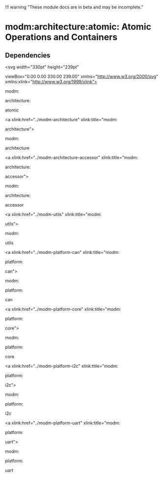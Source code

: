 !!! warning "These module docs are in beta and may be incomplete."

# modm:architecture:atomic: Atomic Operations and Containers








## Dependencies

<?xml version="1.0" encoding="UTF-8" standalone="no"?>
<!DOCTYPE svg PUBLIC "-//W3C//DTD SVG 1.1//EN"
 "http://www.w3.org/Graphics/SVG/1.1/DTD/svg11.dtd">
<!-- Generated by graphviz version 2.38.0 (20140413.2041)
 -->
<!-- Title: modm:architecture:atomic Pages: 1 -->
<svg width="330pt" height="239pt"
 viewBox="0.00 0.00 330.00 239.00" xmlns="http://www.w3.org/2000/svg" xmlns:xlink="http://www.w3.org/1999/xlink">
<g id="graph0" class="graph" transform="scale(1 1) rotate(0) translate(4 235)">
<title>modm:architecture:atomic</title>
<polygon fill="white" stroke="none" points="-4,4 -4,-235 326,-235 326,4 -4,4"/>
<!-- modm_architecture_atomic -->
<g id="node1" class="node"><title>modm_architecture_atomic</title>
<polygon fill="lightgrey" stroke="black" stroke-width="2" points="202.5,-142 118.5,-142 118.5,-89 202.5,-89 202.5,-142"/>
<text text-anchor="middle" x="160.5" y="-126.8" font-family="Times New Roman,serif" font-size="14.00">modm:</text>
<text text-anchor="middle" x="160.5" y="-111.8" font-family="Times New Roman,serif" font-size="14.00">architecture:</text>
<text text-anchor="middle" x="160.5" y="-96.8" font-family="Times New Roman,serif" font-size="14.00">atomic</text>
</g>
<!-- modm_architecture -->
<g id="node2" class="node"><title>modm_architecture</title>
<g id="a_node2"><a xlink:href="../modm-architecture" xlink:title="modm:
architecture">
<polygon fill="lightgrey" stroke="black" points="100,-223.5 19,-223.5 19,-185.5 100,-185.5 100,-223.5"/>
<text text-anchor="middle" x="59.5" y="-208.3" font-family="Times New Roman,serif" font-size="14.00">modm:</text>
<text text-anchor="middle" x="59.5" y="-193.3" font-family="Times New Roman,serif" font-size="14.00">architecture</text>
</a>
</g>
</g>
<!-- modm_architecture_atomic&#45;&gt;modm_architecture -->
<g id="edge1" class="edge"><title>modm_architecture_atomic&#45;&gt;modm_architecture</title>
<path fill="none" stroke="black" d="M130.743,-142.132C117.347,-153.672 101.594,-167.241 88.3117,-178.682"/>
<polygon fill="black" stroke="black" points="85.6967,-176.315 80.4043,-185.493 90.2652,-181.619 85.6967,-176.315"/>
</g>
<!-- modm_architecture_accessor -->
<g id="node3" class="node"><title>modm_architecture_accessor</title>
<g id="a_node3"><a xlink:href="../modm-architecture-accessor" xlink:title="modm:
architecture:
accessor">
<polygon fill="lightgrey" stroke="black" points="202.5,-231 118.5,-231 118.5,-178 202.5,-178 202.5,-231"/>
<text text-anchor="middle" x="160.5" y="-215.8" font-family="Times New Roman,serif" font-size="14.00">modm:</text>
<text text-anchor="middle" x="160.5" y="-200.8" font-family="Times New Roman,serif" font-size="14.00">architecture:</text>
<text text-anchor="middle" x="160.5" y="-185.8" font-family="Times New Roman,serif" font-size="14.00">accessor</text>
</a>
</g>
</g>
<!-- modm_architecture_atomic&#45;&gt;modm_architecture_accessor -->
<g id="edge2" class="edge"><title>modm_architecture_atomic&#45;&gt;modm_architecture_accessor</title>
<path fill="none" stroke="black" d="M160.5,-142.132C160.5,-150.114 160.5,-159.068 160.5,-167.616"/>
<polygon fill="black" stroke="black" points="157,-167.75 160.5,-177.75 164,-167.75 157,-167.75"/>
</g>
<!-- modm_utils -->
<g id="node4" class="node"><title>modm_utils</title>
<g id="a_node4"><a xlink:href="../modm-utils" xlink:title="modm:
utils">
<polygon fill="lightgrey" stroke="black" points="276.5,-223.5 220.5,-223.5 220.5,-185.5 276.5,-185.5 276.5,-223.5"/>
<text text-anchor="middle" x="248.5" y="-208.3" font-family="Times New Roman,serif" font-size="14.00">modm:</text>
<text text-anchor="middle" x="248.5" y="-193.3" font-family="Times New Roman,serif" font-size="14.00">utils</text>
</a>
</g>
</g>
<!-- modm_architecture_atomic&#45;&gt;modm_utils -->
<g id="edge3" class="edge"><title>modm_architecture_atomic&#45;&gt;modm_utils</title>
<path fill="none" stroke="black" d="M186.427,-142.132C197.989,-153.563 211.565,-166.985 223.069,-178.358"/>
<polygon fill="black" stroke="black" points="220.714,-180.952 230.286,-185.493 225.636,-175.974 220.714,-180.952"/>
</g>
<!-- modm_platform_can -->
<g id="node5" class="node"><title>modm_platform_can</title>
<g id="a_node5"><a xlink:href="../modm-platform-can" xlink:title="modm:
platform:
can">
<polygon fill="lightgrey" stroke="black" points="67,-53 0,-53 0,-0 67,-0 67,-53"/>
<text text-anchor="middle" x="33.5" y="-37.8" font-family="Times New Roman,serif" font-size="14.00">modm:</text>
<text text-anchor="middle" x="33.5" y="-22.8" font-family="Times New Roman,serif" font-size="14.00">platform:</text>
<text text-anchor="middle" x="33.5" y="-7.8" font-family="Times New Roman,serif" font-size="14.00">can</text>
</a>
</g>
</g>
<!-- modm_platform_can&#45;&gt;modm_architecture_atomic -->
<g id="edge4" class="edge"><title>modm_platform_can&#45;&gt;modm_architecture_atomic</title>
<path fill="none" stroke="black" d="M67.2002,-50.586C81.709,-60.525 98.9019,-72.3029 114.551,-83.0234"/>
<polygon fill="black" stroke="black" points="112.832,-86.088 123.06,-88.8521 116.788,-80.3131 112.832,-86.088"/>
</g>
<!-- modm_platform_core -->
<g id="node6" class="node"><title>modm_platform_core</title>
<g id="a_node6"><a xlink:href="../modm-platform-core" xlink:title="modm:
platform:
core">
<polygon fill="lightgrey" stroke="black" points="152,-53 85,-53 85,-0 152,-0 152,-53"/>
<text text-anchor="middle" x="118.5" y="-37.8" font-family="Times New Roman,serif" font-size="14.00">modm:</text>
<text text-anchor="middle" x="118.5" y="-22.8" font-family="Times New Roman,serif" font-size="14.00">platform:</text>
<text text-anchor="middle" x="118.5" y="-7.8" font-family="Times New Roman,serif" font-size="14.00">core</text>
</a>
</g>
</g>
<!-- modm_platform_core&#45;&gt;modm_architecture_atomic -->
<g id="edge5" class="edge"><title>modm_platform_core&#45;&gt;modm_architecture_atomic</title>
<path fill="none" stroke="black" d="M130.874,-53.1323C134.897,-61.4652 139.431,-70.8569 143.72,-79.7412"/>
<polygon fill="black" stroke="black" points="140.57,-81.2664 148.069,-88.7503 146.873,-78.2231 140.57,-81.2664"/>
</g>
<!-- modm_platform_i2c -->
<g id="node7" class="node"><title>modm_platform_i2c</title>
<g id="a_node7"><a xlink:href="../modm-platform-i2c" xlink:title="modm:
platform:
i2c">
<polygon fill="lightgrey" stroke="black" points="237,-53 170,-53 170,-0 237,-0 237,-53"/>
<text text-anchor="middle" x="203.5" y="-37.8" font-family="Times New Roman,serif" font-size="14.00">modm:</text>
<text text-anchor="middle" x="203.5" y="-22.8" font-family="Times New Roman,serif" font-size="14.00">platform:</text>
<text text-anchor="middle" x="203.5" y="-7.8" font-family="Times New Roman,serif" font-size="14.00">i2c</text>
</a>
</g>
</g>
<!-- modm_platform_i2c&#45;&gt;modm_architecture_atomic -->
<g id="edge6" class="edge"><title>modm_platform_i2c&#45;&gt;modm_architecture_atomic</title>
<path fill="none" stroke="black" d="M190.831,-53.1323C186.713,-61.4652 182.071,-70.8569 177.68,-79.7412"/>
<polygon fill="black" stroke="black" points="174.52,-78.2346 173.227,-88.7503 180.795,-81.3363 174.52,-78.2346"/>
</g>
<!-- modm_platform_uart -->
<g id="node8" class="node"><title>modm_platform_uart</title>
<g id="a_node8"><a xlink:href="../modm-platform-uart" xlink:title="modm:
platform:
uart">
<polygon fill="lightgrey" stroke="black" points="322,-53 255,-53 255,-0 322,-0 322,-53"/>
<text text-anchor="middle" x="288.5" y="-37.8" font-family="Times New Roman,serif" font-size="14.00">modm:</text>
<text text-anchor="middle" x="288.5" y="-22.8" font-family="Times New Roman,serif" font-size="14.00">platform:</text>
<text text-anchor="middle" x="288.5" y="-7.8" font-family="Times New Roman,serif" font-size="14.00">uart</text>
</a>
</g>
</g>
<!-- modm_platform_uart&#45;&gt;modm_architecture_atomic -->
<g id="edge7" class="edge"><title>modm_platform_uart&#45;&gt;modm_architecture_atomic</title>
<path fill="none" stroke="black" d="M254.87,-50.3582C240.245,-60.2982 222.867,-72.1101 207.033,-82.8722"/>
<polygon fill="black" stroke="black" points="204.726,-80.2085 198.423,-88.7245 208.66,-85.9978 204.726,-80.2085"/>
</g>
</g>
</svg>

